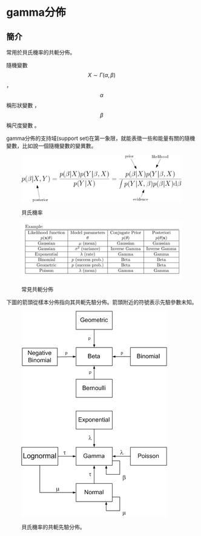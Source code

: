 # gamma分佈

## 簡介

常用於貝氏機率的共軛分佈。

隨機變數$$X \sim \Gamma(\alpha, \beta)$$ ，$$\alpha$$稱形狀變數 ，$$\beta$$稱尺度變數 。

gamma分佈的支持域(support set)在第一象限，就能表徵一些和能量有關的隨機變數，比如說一個隨機變數的變異數。

<figure><img src="../../.gitbook/assets/image (1) (2).png" alt="" width="563"><figcaption><p>貝氏機率</p></figcaption></figure>

<figure><img src="../../.gitbook/assets/image (2).png" alt=""><figcaption><p>常見共軛分佈</p></figcaption></figure>

下圖的箭頭從樣本分佈指向其共軛先驗分佈。箭頭附近的符號表示先驗參數未知。

<figure><img src="../../.gitbook/assets/image (1).png" alt=""><figcaption><p>貝氏機率的共軛先驗分佈。</p></figcaption></figure>

